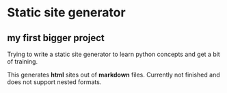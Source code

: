 # Static site generator

## my first bigger project

Trying to write a static site generator to learn python concepts and get a bit of training.

This generates **html** sites out of **markdown** files. Currently not finished and does not support nested formats.